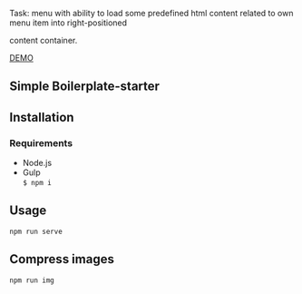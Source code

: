 Task: menu with ability to load some predefined html content related to own menu item into right-positioned <main> content container.

[DEMO](https://yanagushlevskaya.github.io/DOM-task/dist/)

## Simple Boilerplate-starter  
## Installation  
### Requirements  
- Node.js
- Gulp  
`$ npm i`

## Usage  

```
npm run serve
```  
## Compress images

```
npm run img
```
